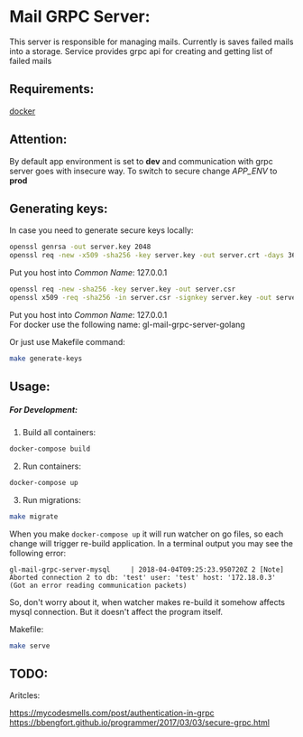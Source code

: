 Mail GRPC Server:
=================

This server is responsible for managing mails. Currently is saves failed mails 
into a storage. Service provides grpc api for creating and getting list of failed
mails

Requirements:
-------------

[docker](https://www.docker.com)

Attention:
----------
By default app environment is set to **dev** and communication
with grpc server goes with insecure way. To switch to secure
change *APP_ENV* to **prod**

Generating keys:
-----------------
In case you need to generate secure keys locally:
```bash
openssl genrsa -out server.key 2048
openssl req -new -x509 -sha256 -key server.key -out server.crt -days 3650
```

Put you host into *Common Name*: 127.0.0.1
```bash
openssl req -new -sha256 -key server.key -out server.csr
openssl x509 -req -sha256 -in server.csr -signkey server.key -out server.crt -days 3650
```

Put you host into *Common Name*: 127.0.0.1  
For docker use the following name: gl-mail-grpc-server-golang

Or just use Makefile command:
```bash
make generate-keys
```

Usage:
------
##### For Development:
1. Build all containers:
```bash
docker-compose build
```

2. Run containers:
```bash
docker-compose up
```

3. Run migrations:
```bash
make migrate
```

When you make ```docker-compose up``` it will run watcher on go files, so each
change will trigger re-build application. In a terminal output you may see the
following error:
```
gl-mail-grpc-server-mysql     | 2018-04-04T09:25:23.950720Z 2 [Note] Aborted connection 2 to db: 'test' user: 'test' host: '172.18.0.3' (Got an error reading communication packets)
```
So, don't worry about it, when watcher makes re-build it somehow affects mysql connection.
But it doesn't affect the program itself.

Makefile:
```bash
make serve
```

TODO:
-----

Aritcles:

https://mycodesmells.com/post/authentication-in-grpc
https://bbengfort.github.io/programmer/2017/03/03/secure-grpc.html
